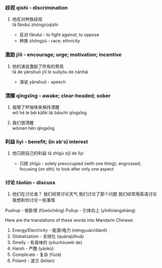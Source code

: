 ### 歧视 qíshì - discrimination

1. 他反对种族歧视\
tā fǎnduì zhǒngzúqíshì

    - 反对 fǎnduì - to fight against; to oppose
    - 种族 zhǒngzú - race; ethnicity

### 激励 jīlì - encourage; urge; motivation; incentive

1. 他的演说激励了所有的男孩\
tā de yǎnshuō jīlì le suǒyǒu de nánhái

    - 演说 yǎnshuō - speech

### 清醒 qīngxǐng - awake; clear-headed; sober

1. 我喝了杯咖啡来保持清醒\
wǒ hē le bēi kāfēi lái bǎochí qīngxǐng

2. 我们很清醒\
wǒmen hěn qīngxǐng

### 利益 lìyì - benefit; (in sb's) interest

1. 他只顾自己的利益
tā zhǐgù zìjǐ de lìyì

    - 只顾 zhǐgù - solely preoccupied (with one thing); engrossed; focusing (on sth); to look after only one aspect

### 讨论 tǎolùn - discuss

1. 他们在讨论谁？
我们经常讨论天气
我们讨论了那个问题
我们经常用英语讨论
我想和你讨论一些事情

Pushup - 俯卧撑 (fǔwòchēng)
Pullup - 引体向上 (yǐntǐxiàngshàng)

Here are the translations of these words into Mandarin Chinese:

1. Energy/Electricity - 能源/电力 (néngyuán/diànlì)
2. Globalization - 全球化 (quánqiúhuà)
3. Smelly - 有臭味的 (yǒuchòuwèi de)
4. Harsh - 严酷 (yánkù)
5. Complicate - 复杂 (fùzá)
6. Poland - 波兰 (bōlán)
